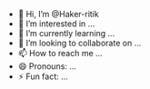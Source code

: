 - 👋 Hi, I’m @Haker-ritik
- 👀 I’m interested in ...
- 🌱 I’m currently learning ...
- 💞️ I’m looking to collaborate on ...
- 📫 How to reach me ...
- 😄 Pronouns: ...
- ⚡ Fun fact: ...

<!---
Haker-ritik/Haker-ritik is a ✨ special ✨ repository because its `README.md` (this file) appears on your GitHub profile.
You can click the Preview link to take a look at your changes.
--->
